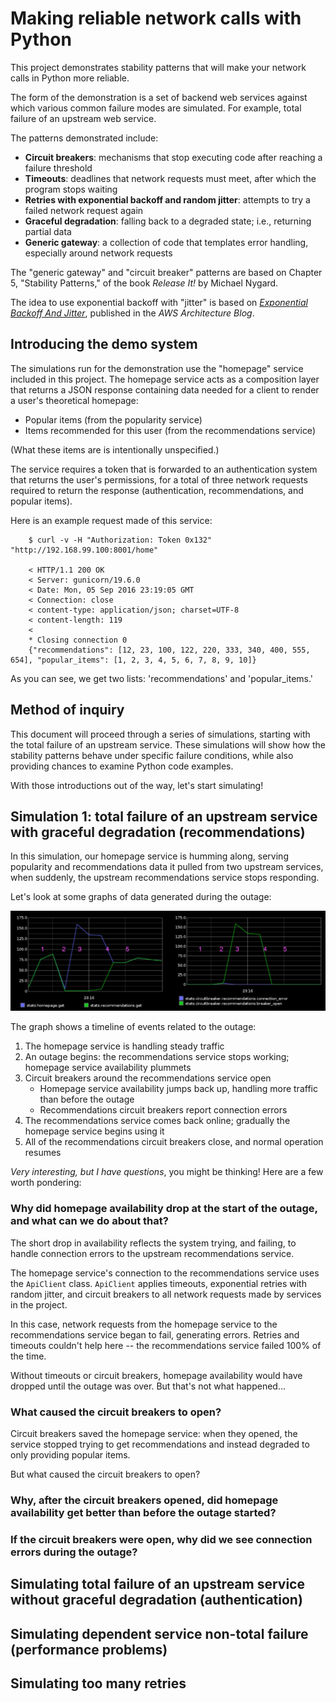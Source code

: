 # Making reliable network calls with Python

This project demonstrates stability patterns that will make your network calls
in Python more reliable.

The form of the demonstration is a set of backend web services against which
various common failure modes are simulated. For example, total failure of an
upstream web service.

The patterns demonstrated include:

* **Circuit breakers**: mechanisms that stop executing code after reaching a failure threshold
* **Timeouts**: deadlines that network requests must meet, after which the program stops waiting
* **Retries with exponential backoff and random jitter**: attempts to try a failed network request again
* **Graceful degradation**: falling back to a degraded state; i.e., returning partial data
* **Generic gateway**: a collection of code that templates error handling, especially around network requests

The "generic gateway" and "circuit breaker" patterns are based on Chapter 5,
"Stability Patterns," of the book *Release It!* by Michael Nygard.

The idea to use exponential backoff with "jitter" is based on [*Exponential
Backoff And Jitter*](https://www.awsarchitectureblog.com/2015/03/backoff.html),
published in the *AWS Architecture Blog*.

## Introducing the demo system

The simulations run for the demonstration use the "homepage" service included in
this project. The homepage service acts as a composition layer that returns a
JSON response containing data needed for a client to render a user's theoretical
homepage:

* Popular items (from the popularity service)
* Items recommended for this user (from the recommendations service)

(What these items are is intentionally unspecified.)

The service requires a token that is forwarded to an authentication system that
returns the user's permissions, for a total of three network requests required
to return the response (authentication, recommendations, and popular items).

Here is an example request made of this service:

```
    $ curl -v -H "Authorization: Token 0x132" "http://192.168.99.100:8001/home"

    < HTTP/1.1 200 OK
    < Server: gunicorn/19.6.0
    < Date: Mon, 05 Sep 2016 23:19:05 GMT
    < Connection: close
    < content-type: application/json; charset=UTF-8
    < content-length: 119
    <
    * Closing connection 0
    {"recommendations": [12, 23, 100, 122, 220, 333, 340, 400, 555, 654], "popular_items": [1, 2, 3, 4, 5, 6, 7, 8, 9, 10]}
```

As you can see, we get two lists: 'recommendations' and 'popular_items.'

## Method of inquiry

This document will proceed through a series of simulations, starting with the
total failure of an upstream service. These simulations will show how the
stability patterns behave under specific failure conditions, while also
providing chances to examine Python code examples.
 
With those introductions out of the way, let's start simulating!

## Simulation 1: total failure of an upstream service with graceful degradation (recommendations)

In this simulation, our homepage service is humming along, serving popularity
and recommendations data it pulled from two upstream services, when suddenly,
the upstream recommendations service stops responding.

Let's look at some graphs of data generated during the outage:

![Graph showing the recommendations service outage](images/outage_simulation.png)

The graph shows a timeline of events related to the outage:

1. The homepage service is handling steady traffic
2. An outage begins: the recommendations service stops working; homepage service availability plummets
3. Circuit breakers around the recommendations service open
    * Homepage service availability jumps back up, handling more traffic than before the outage
    * Recommendations circuit breakers report connection errors
4. The recommendations service comes back online; gradually the homepage service begins using it
8. All of the recommendations circuit breakers close, and normal operation resumes

*Very interesting, but I have questions*, you might be thinking! Here are a few
worth pondering:

### Why did homepage availability drop at the start of the outage, and what can we do about that?

The short drop in availability reflects the system trying, and failing, to
handle connection errors to the upstream recommendations service.

The homepage service's connection to the recommendations service uses the
`ApiClient` class. `ApiClient` applies timeouts, exponential retries with random
jitter, and circuit breakers to all network requests made by services in the
project.

In this case, network requests from the homepage service to the recommendations
service began to fail, generating errors. Retries and timeouts couldn't help
here -- the recommendations service failed 100% of the time.

Without timeouts or circuit breakers, homepage availability would have dropped
until the outage was over. But that's not what happened...

### What caused the circuit breakers to open?

Circuit breakers saved the homepage service: when they opened, the service
stopped trying to get recommendations and instead degraded to only providing
popular items.

But what caused the circuit breakers to open?

### Why, after the circuit breakers opened, did homepage availability get better than before the outage started?
### If the circuit breakers were open, why did we see connection errors during the outage?


## Simulating total failure of an upstream service without graceful degradation (authentication)

## Simulating dependent service non-total failure (performance problems)

## Simulating too many retries

